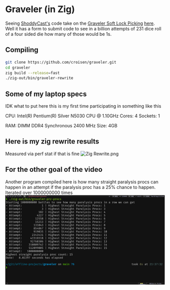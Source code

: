 # Graveler (in Zig)

Seeing [ShoddyCast's](https://www.youtube.com/@ShoddyCast) code take on the 
[Graveler Soft Lock Picking](https://www.youtube.com/watch?v=GgMl4PrdQeo&t) 
[here](https://www.youtube.com/watch?v=M8C8dHQE2Ro). Well it has a form to
submit code to see in a billion attempts of 231 dice roll of a four sided die
how many of those would be 1s.

## Compiling

```bash
git clone https://github.com/croisen/graveler.git
cd graveler
zig build --release=fast
./zig-out/bin/graveler-rewrite
```

## Some of my laptop specs

IDK what to put here this is my first time participating in something like this

CPU: Intel(R) Pentium(R) Silver N5030 CPU @ 1.10GHz
Cores: 4
Sockets: 1

RAM: DIMM DDR4 Synchronous 2400 MHz
Size: 4GB

## Here is my zig rewrite results

Measured via perf stat if that is fine
![Zig Rewrite.png](results/Zig%20Rewrite.png)

## For the other goal of the video

Another program compiled here is how many straight paralysis procs can happen
in an attempt if the paralysis proc has a 25% chance to happen. Iterated over
1000000000 times
![Straight PRZ Procs.png](results/Straight%20PRZ%20Procs.png)
